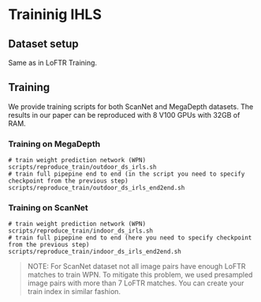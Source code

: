 
# Traininig IHLS

## Dataset setup
Same as in LoFTR Training.


## Training
We provide training scripts for both ScanNet and MegaDepth datasets. The results in our paper can be reproduced with 8 V100 GPUs with 32GB of RAM.

### Training on MegaDepth
``` shell
# train weight prediction network (WPN)
scripts/reproduce_train/outdoor_ds_irls.sh
# train full pipepine end to end (in the script you need to specify checkpoint from the previous step)
scripts/reproduce_train/outdoor_ds_irls_end2end.sh
```

### Training on ScanNet
``` shell
# train weight prediction network (WPN)
scripts/reproduce_train/indoor_ds_irls.sh
# train full pipepine end to end (here you need to specify checkpoint from the previous step)
scripts/reproduce_train/indoor_ds_irls_end2end.sh
```
> NOTE: For ScanNet dataset not all image pairs have enough LoFTR matches to train WPN. To mitigate this problem, we used presampled image pairs with more than 7 LoFTR matches. You can create your train index in similar fashion.
